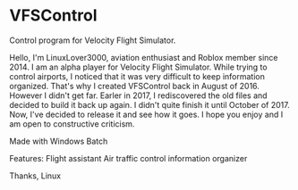 # VFSControl
Control program for Velocity Flight Simulator.

Hello, I'm LinuxLover3000, aviation enthusiast and Roblox member since 2014. I am an alpha player for Velocity Flight Simulator. While trying to control airports, I noticed that it was very difficult to keep information organized. That's why I created VFSControl back in August of 2016. However I didn't get far. Earler in 2017, I rediscovered the old files and decided to build it back up again. I didn't quite finish it until October of 2017. Now, I've decided to release it and see how it goes. I hope you enjoy and I am open to constructive criticism.

Made with Windows Batch

Features:
Flight assistant
Air traffic control information organizer

Thanks,
Linux

